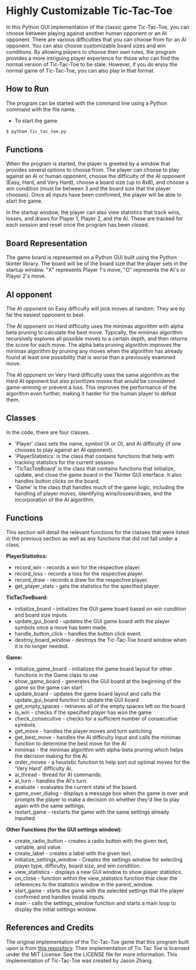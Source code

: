 # Highly Customizable Tic-Tac-Toe

In this Python GUI implementation of the classic game Tic-Tac-Toe, you can choose between playing against another human opponent or an AI opponent. There are various difficulties that you can choose from for an AI opponent. You can also choose customizable board sizes and win conditions. By allowing players to choose their own rules, the program provides a more intriguing player experience for those who can find the normal version of Tic-Tac-Toe to be stale. However, if you do enjoy the normal game of Tic-Tac-Toe, you can also play in that format.

## How to Run

The program can be started with the command line using a Python command with the file name.

* To start the game

```python
$ python tic_tac_toe.py
```

## Functions

When the program is started, the player is greeted by a window that provides several options to choose from. The player can choose to play against an AI or human opponent, choose the difficulty of the AI opponent (Easy, Hard, and Very Hard), choose a board size (up to 8x8), and choose a win condition (must be between 3 and the board size that the player chooses). Once all inputs have been confirmed, the player will be able to start the game. 

In the startup window, the player can also view statistics that track wins, losses, and draws for Player 1, Player 2, and the AI. These are tracked for each session and reset once the program has been closed.

## Board Representation

The game board is represented on a Python GUI built using the Python tkinter library. The board will be of the board size that the player sets in the startup window. "X" represents Player 1's move, "O" represents the AI's or Player 2's move.

## AI opponent

The AI opponent on Easy difficulty will pick moves at random. They are by far the easiest opponent to beat.

The AI opponent on Hard difficulty uses the minimax algorithm with alpha beta pruning to calculate the best move. Typically, the minimax algorithm recursively explores all possible moves to a certain depth, and then returns the score for each move. The alpha beta pruning algorithm improves the minimax algorithm by pruning any moves when the algorithm has already found at least one possibility that is worse than a previously examined move.

The AI opponent on Very Hard difficulty uses the same algorithm as the Hard AI opponent but also prioritizes moves that would be considered game-winning or prevent a loss. This improves the performance of the algorithm even further, making it harder for the human player to defeat them.

## Classes

In the code, there are four classes.
- 'Player' class sets the name, symbol (X or O), and AI difficulty (if one chooses to play against an AI opponent).
- 'PlayerStatistics' is the class that contains functions that help with tracking statistics for the current session.
- 'TicTacToeBoard' is the class that contains functions that initialize, update, and close the game board in the Tkinter GUI interface. It also handles button clicks on the board.
- 'Game' is the class that handles much of the game logic, including the handling of player moves, identifying wins/losses/draws, and the incorporation of the AI algorithm.

## Functions

This section will detail the relevant functions for the classes that were listed in the previous section as well as any functions that did not fall under a class.

**PlayerStatistics:**
- record_win - records a win for the respective player.
- record_loss - records a loss for the respective player.
- record_draw - records a draw for the respective player.
- get_player_stats - gets the statistics for the specified player.

**TicTacToeBoard:**
- initialize_board - initializes the GUI game board based on win condition and board size inputs.
- update_gui_board - updates the GUI game board with the player symbols once a move has been made.
- handle_button_click - handles the button click event.
- destroy_board_window - destroys the Tic-Tac-Toe board window when it is no longer needed.

**Game:**
- initialize_game_board - initializes the game board layout for other functions in the Game class to use
- show_game_board - generates the GUI board at the beginning of the game so the game can start
- update_board - updates the game board layout and calls the update_gui_board function to update the GUI board
- get_empty_spaces - retrieves all of the empty spaces left on the board
- is_win - checks if the specified player has won the game
- check_consecutive - checks for a sufficient number of consecutive symbols
- get_move - handles the player moves and turn switching
- get_best_move - handles the AI difficulty input and calls the minimax function to determine the best move for the AI
- minimax - the minimax algorithm with alpha-beta pruning which helps the decision making for the AI.
- order_moves - a heuristic function to help sort out optimal moves for the 'Very Hard' difficulty AI.
- ai_thread - thread for AI commands.
- ai_turn - handles the AI's turn.
- evaluate - evaluates the current state of the board.
- game_over_dialog - displays a message box when the game is over and prompts the player to make a decision on whether they'd like to play again with the same settings.
- restart_game - restarts the game with the same settings already inputted.

**Other Functions (for the GUI settings window):**
- create_radio_button - creates a radio button with the given text, variable, and value.
- create_label - creates a label with the given text.
- initialize_settings_window - Creates the settings window for selecting player type, difficulty, board size, and win condition.
- view_statistics - displays a new GUI window to show player statistics.
- on_close - function within the view_statistics function that clear the references to the statistics window in the parent_window.
- start_game - starts the game with the selected settings that the player confirmed and handles invalid inputs.
- main - calls the settings_window function and starts a main loop to display the initial settings window.

## References and Credits

The original implementation of the Tic-Tac-Toe game that this program built upon is from [this repository](https://github.com/mariahrucker/Tic-Tac-Toe). Their implementation of Tic Tac Toe is licensed under the MIT License. See the LICENSE file for more information. This implementation of Tic-Tac-Toe was created by Jason Zhang.
